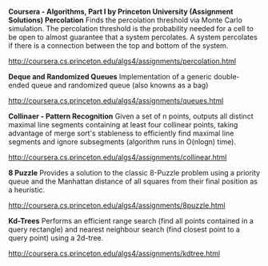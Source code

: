**Coursera - Algorithms, Part I by Princeton University (Assignment Solutions)
**Percolation****
Finds the percolation threshold via Monte Carlo simulation. The percolation threshold is the probability needed for a cell to be open to almost guarantee that a system percolates. A system percolates if there is a connection between the top and bottom of the system.

http://coursera.cs.princeton.edu/algs4/assignments/percolation.html

**Deque and Randomized Queues**
Implementation of a generic double-ended queue and randomized queue (also knowns as a bag)

http://coursera.cs.princeton.edu/algs4/assignments/queues.html

**Collinaer - Pattern Recognition**
Given a set of n points, outputs all distinct maximal line segments containing at least four collinear points, taking advantage of merge sort's stableness to efficiently find maximal line segments and ignore subsegments (algorithm runs in O(nlogn) time).

http://coursera.cs.princeton.edu/algs4/assignments/collinear.html

**8 Puzzle**
Provides a solution to the classic 8-Puzzle problem using a priority queue and the Manhattan distance of all squares from their final position as a heuristic.

http://coursera.cs.princeton.edu/algs4/assignments/8puzzle.html

**Kd-Trees**
Performs an efficient range search (find all points contained in a query rectangle) and nearest neighbour search (find closest point to a query point) using a 2d-tree.

http://coursera.cs.princeton.edu/algs4/assignments/kdtree.html
